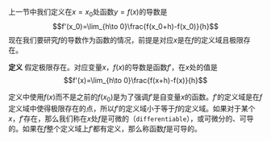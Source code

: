 上一节中我们定义在$x=x_0$处函数$y=f(x)$的导数是
$$f'(x_0)=\lim_{h\to 0}\frac{f(x_0+h)-f(x_0)}{h}$$
现在我们要研究$f$的导数作为函数的情况，前提是对应$x$是在$f$的定义域且极限存在。

**定义** 假定极限存在。对应变量$x$，$f(x)$的导数是函数$f'$，在$x$处的值是
$$f'(x)=\lim_{h\to 0}\frac{f(x+h)-f(x)}{h}$$

定义中使用$f(x)$而不是之前的$f(x_0)$是为了强调$f'$是自变量$x$的函数。$f'$的定义域是在$f$定义域中使得极限存在的点，所以$f'$的定义域小于等于$f$的定义域。如果对于某个$x$，$f'$存在，那么我们称在$x$处$f$是可微的（`differentiable`），或可微分的、可导的。如果在$f$整个定义域上$f'$都有定义，那么称函数$f$是可导的。
